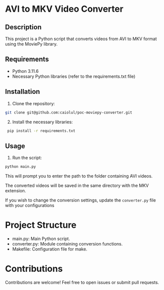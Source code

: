 # AVI to MKV Video Converter

## Description

This project is a Python script that converts videos from AVI to MKV format using the MoviePy library.

## Requirements

- Python 3.11.6
- Necessary Python libraries (refer to the requirements.txt file)

## Installation

1. Clone the repository:

```bash
git clone git@github.com:caiolul/poc-moviepy-converter.git
```
   
   
2. Install the necessary libraries:

```bash
 pip install -r requirements.txt
 ```
 
## Usage

1. Run the script:

```bash
python main.py
```

This will prompt you to enter the path to the folder containing AVI videos.

The converted videos will be saved in the same directory with the MKV extension.

If you wish to change the conversion settings, update the `converter.py` file with your configurations

# Project Structure

- main.py: Main Python script.
- converter.py: Module containing conversion functions.
- Makefile: Configuration file for make.


# Contributions

Contributions are welcome! Feel free to open issues or submit pull requests.
